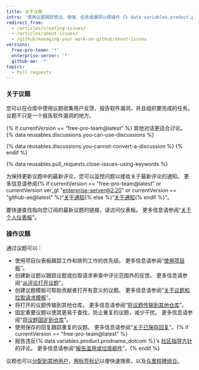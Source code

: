 ```yaml
---
title: 关于议题
intro: '使用议题跟踪想法、增强、任务或漏洞以便操作 {% data variables.product.product_name %}。'
redirect_from:
  - /articles/creating-issues/
  - /articles/about-issues/
  - /github/managing-your-work-on-github/about-issues
versions:
  free-pro-team: '*'
  enterprise-server: '*'
  github-ae: '*'
topics:
  - Pull requests
---
```

### 关于议题

您可以在仓库中使用议题收集用户反馈，报告软件漏洞，并且组织要完成的任务。 议题不只是一个报告软件漏洞的地方。

{% if currentVersion == "free-pro-team@latest" %}
其他对话更适合讨论。 {% data reusables.discussions.you-can-use-discussions %}

{% data reusables.discussions.you-cannot-convert-a-discussion %}
{% endif %}

{% data reusables.pull_requests.close-issues-using-keywords %}

为保持更新议题中的最新评论，您可以监控问题以接收关于最新评论的通知。 更多信息请参阅{% if currentVersion == "free-pro-team@latest" or currentVersion ver_gt "enterprise-server@2.20" or currentVersion == "github-ae@latest" %}“[关于通知](/github/managing-subscriptions-and-notifications-on-github/about-notifications){% else %}“[关于通知](/github/receiving-notifications-about-activity-on-github/about-notifications){% endif %}”。

要快速查找指向您订阅的最新议题的链接，请访问仪表板。 更多信息请参阅“[关于个人仪表板](/articles/about-your-personal-dashboard)”。

### 操作议题

通过议题可以：
- 使用项目仪表板跟踪工作和排列工作的优先级。 更多信息请参阅“[使用项目板](/articles/about-project-boards)”。
- 创建新议题以跟踪议题或拉取请求审查中评论范围外的反馈。 更多信息请参阅“[从评论打开议题](/github/managing-your-work-on-github/opening-an-issue-from-a-comment)”。
- 创建议题模板可帮助贡献者打开有意义的议题。 更多信息请参阅“[关于议题和拉取请求模板](/articles/about-issue-and-pull-request-templates)”。
- 将打开的议题传输到其他仓库。 更多信息请参阅“[将议题传输到其他仓库](/articles/transferring-an-issue-to-another-repository)”。
- 固定重要议题以使其更易于查找，防止重复的议题，减少干扰。 更多信息请参阅“[将议题固定到仓库](/articles/pinning-an-issue-to-your-repository)”。
- 使用保存的回复跟踪重复的议题。 更多信息请参阅“[关于已保存回复](/articles/about-saved-replies)”。{% if currentVersion == "free-pro-team@latest" %}
- 报告违反{% data variables.product.prodname_dotcom %}'s [社区指导方针](/articles/github-community-guidelines)的评论。 更多信息请参阅“[报告滥用或垃圾邮件](/communities/maintaining-your-safety-on-github/reporting-abuse-or-spam)”。{% endif %}

议题也可以[分配到其他用户](/articles/assigning-issues-and-pull-requests-to-other-github-users)，[用标签标记](/articles/applying-labels-to-issues-and-pull-requests)以便快速搜索，以及[与里程碑组合](/articles/creating-and-editing-milestones-for-issues-and-pull-requests)。
